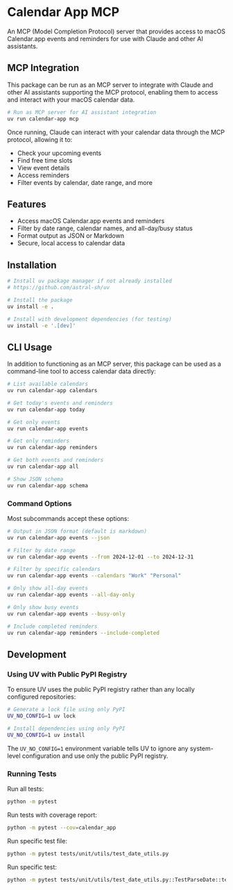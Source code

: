 # Calendar App MCP

An MCP (Model Completion Protocol) server that provides access to macOS Calendar.app events and reminders for use with Claude and other AI assistants.

## MCP Integration

This package can be run as an MCP server to integrate with Claude and other AI assistants supporting the MCP protocol, enabling them to access and interact with your macOS calendar data.

```bash
# Run as MCP server for AI assistant integration
uv run calendar-app mcp
```

Once running, Claude can interact with your calendar data through the MCP protocol, allowing it to:
- Check your upcoming events
- Find free time slots
- View event details
- Access reminders
- Filter events by calendar, date range, and more

## Features

- Access macOS Calendar.app events and reminders
- Filter by date range, calendar names, and all-day/busy status
- Format output as JSON or Markdown
- Secure, local access to calendar data

## Installation

```bash
# Install uv package manager if not already installed
# https://github.com/astral-sh/uv

# Install the package
uv install -e .

# Install with development dependencies (for testing)
uv install -e '.[dev]'
```

## CLI Usage

In addition to functioning as an MCP server, this package can be used as a command-line tool to access calendar data directly:

```bash
# List available calendars
uv run calendar-app calendars

# Get today's events and reminders
uv run calendar-app today

# Get only events
uv run calendar-app events

# Get only reminders
uv run calendar-app reminders

# Get both events and reminders
uv run calendar-app all

# Show JSON schema
uv run calendar-app schema
```

### Command Options

Most subcommands accept these options:

```bash
# Output in JSON format (default is markdown)
uv run calendar-app events --json

# Filter by date range
uv run calendar-app events --from 2024-12-01 --to 2024-12-31

# Filter by specific calendars
uv run calendar-app events --calendars "Work" "Personal"

# Only show all-day events
uv run calendar-app events --all-day-only

# Only show busy events
uv run calendar-app events --busy-only

# Include completed reminders
uv run calendar-app reminders --include-completed
```

## Development

### Using UV with Public PyPI Registry

To ensure UV uses the public PyPI registry rather than any locally configured repositories:

```bash
# Generate a lock file using only PyPI
UV_NO_CONFIG=1 uv lock

# Install dependencies using only PyPI
UV_NO_CONFIG=1 uv install
```

The `UV_NO_CONFIG=1` environment variable tells UV to ignore any system-level configuration and use only the public PyPI registry.

### Running Tests

Run all tests:
```bash
python -m pytest
```

Run tests with coverage report:
```bash
python -m pytest --cov=calendar_app
```

Run specific test file:
```bash
python -m pytest tests/unit/utils/test_date_utils.py
```

Run specific test:
```bash
python -m pytest tests/unit/utils/test_date_utils.py::TestParseDate::test_valid_date
```
